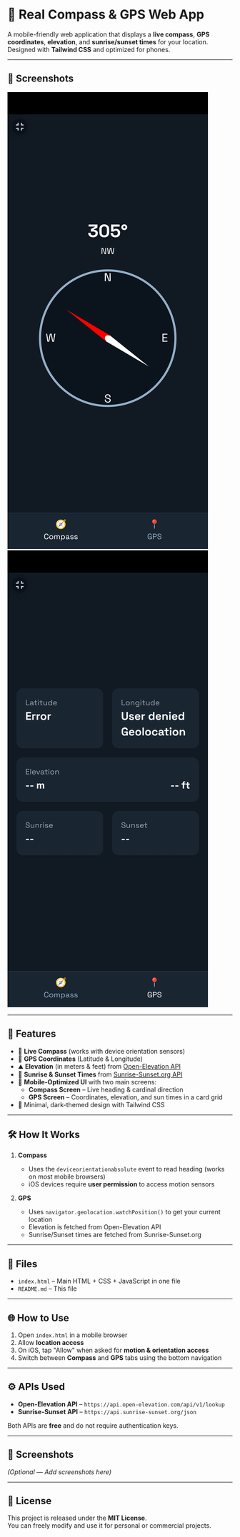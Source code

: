 # 📍 Real Compass & GPS Web App

A mobile-friendly web application that displays a **live compass**, **GPS coordinates**, **elevation**, and **sunrise/sunset times** for your location.  
Designed with **Tailwind CSS** and optimized for phones.

---


## 📸 Screenshots

![Compass Screen](assets/compass-screen.jpg)
![GPS Screen](assets/gps-screen.jpg)

---
## 🚀 Features
- 🧭 **Live Compass** (works with device orientation sensors)
- 📍 **GPS Coordinates** (Latitude & Longitude)
- ⛰ **Elevation** (in meters & feet) from [Open-Elevation API](https://api.open-elevation.com/)
- 🌅 **Sunrise & Sunset Times** from [Sunrise-Sunset.org API](https://sunrise-sunset.org/api)
- 📱 **Mobile-Optimized UI** with two main screens:
  - **Compass Screen** – Live heading & cardinal direction
  - **GPS Screen** – Coordinates, elevation, and sun times in a card grid
- 🎨 Minimal, dark-themed design with Tailwind CSS

---

## 🛠 How It Works
1. **Compass**
   - Uses the `deviceorientationabsolute` event to read heading (works on most mobile browsers)
   - iOS devices require **user permission** to access motion sensors

2. **GPS**
   - Uses `navigator.geolocation.watchPosition()` to get your current location
   - Elevation is fetched from Open-Elevation API
   - Sunrise/Sunset times are fetched from Sunrise-Sunset.org

---

## 📂 Files
- `index.html` – Main HTML + CSS + JavaScript in one file
- `README.md` – This file

---

## 🌐 How to Use
1. Open `index.html` in a mobile browser
2. Allow **location access**
3. On iOS, tap "Allow" when asked for **motion & orientation access**
4. Switch between **Compass** and **GPS** tabs using the bottom navigation

---

## ⚙️ APIs Used
- **Open-Elevation API** – `https://api.open-elevation.com/api/v1/lookup`
- **Sunrise-Sunset API** – `https://api.sunrise-sunset.org/json`

Both APIs are **free** and do not require authentication keys.

---

## 📸 Screenshots
*(Optional — Add screenshots here)*

---

## 📜 License
This project is released under the **MIT License**.  
You can freely modify and use it for personal or commercial projects.
